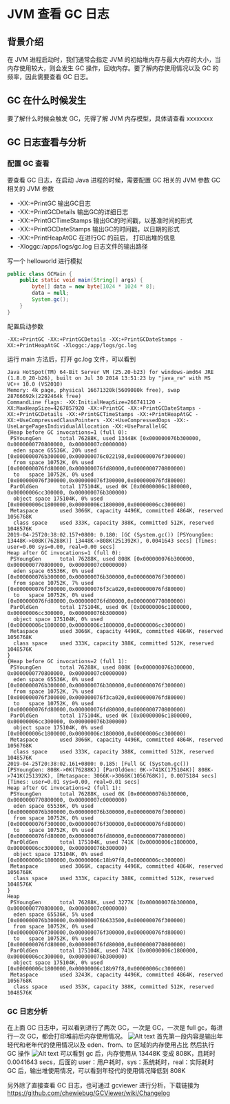 # JVM 查看 GC 日志
## 背景介绍
在 JVM 进程启动时，我们通常会指定 JVM 的初始堆内存与最大内存的大小，当内存使用较大，则会发生 GC 操作，回收内存。要了解内存使用情况以及 GC 的频率，因此需要查看 GC 日志。

## GC 在什么时候发生  
要了解什么时候会触发 GC，先得了解 JVM 内存模型，具体请查看 xxxxxxxx

## GC 日志查看与分析
### 配置 GC 查看
要查看 GC 日志，在启动 Java 进程的时候，需要配置 GC 相关的 JVM 参数
GC 相关的 JVM 参数
- -XX:+PrintGC 输出GC日志
- -XX:+PrintGCDetails 输出GC的详细日志
- -XX:+PrintGCTimeStamps 输出GC的时间戳，以基准时间的形式
- -XX:+PrintGCDateStamps 输出GC的时间戳，以日期的形式
- -XX:+PrintHeapAtGC 在进行GC 的前后， 打印出堆的信息
- -Xloggc:/apps/logs/gc.log 日志文件的输出路径

写一个 helloworld 进行模拟
``` java
public class GCMain {
	public static void main(String[] args) {
		byte[] data = new byte[1024 * 1024 * 8];
		data = null;
		System.gc();
	}
}
```
配置启动参数
``` profile
-XX:+PrintGC -XX:+PrintGCDetails -XX:+PrintGCDateStamps -XX:+PrintHeapAtGC -Xloggc:/app/logs/gc.log
```

运行 main 方法后，打开 gc.log 文件，可以看到
``` log
Java HotSpot(TM) 64-Bit Server VM (25.20-b23) for windows-amd64 JRE (1.8.0_20-b26), built on Jul 30 2014 13:51:23 by "java_re" with MS VC++ 10.0 (VS2010)
Memory: 4k page, physical 16671320k(5609080k free), swap 28766692k(2292464k free)
CommandLine flags: -XX:InitialHeapSize=266741120 -XX:MaxHeapSize=4267857920 -XX:+PrintGC -XX:+PrintGCDateStamps -XX:+PrintGCDetails -XX:+PrintGCTimeStamps -XX:+PrintHeapAtGC -XX:+UseCompressedClassPointers -XX:+UseCompressedOops -XX:-UseLargePagesIndividualAllocation -XX:+UseParallelGC 
{Heap before GC invocations=1 (full 0):
 PSYoungGen      total 76288K, used 13448K [0x000000076b300000, 0x0000000770800000, 0x00000007c0000000)
  eden space 65536K, 20% used [0x000000076b300000,0x000000076c022198,0x000000076f300000)
  from space 10752K, 0% used [0x000000076fd80000,0x000000076fd80000,0x0000000770800000)
  to   space 10752K, 0% used [0x000000076f300000,0x000000076f300000,0x000000076fd80000)
 ParOldGen       total 175104K, used 0K [0x00000006c1800000, 0x00000006cc300000, 0x000000076b300000)
  object space 175104K, 0% used [0x00000006c1800000,0x00000006c1800000,0x00000006cc300000)
 Metaspace       used 3066K, capacity 4496K, committed 4864K, reserved 1056768K
  class space    used 333K, capacity 388K, committed 512K, reserved 1048576K
2019-04-25T20:38:02.157+0800: 0.180: [GC (System.gc()) [PSYoungGen: 13448K->808K(76288K)] 13448K->808K(251392K), 0.0041643 secs] [Times: user=0.00 sys=0.00, real=0.00 secs] 
Heap after GC invocations=1 (full 0):
 PSYoungGen      total 76288K, used 808K [0x000000076b300000, 0x0000000770800000, 0x00000007c0000000)
  eden space 65536K, 0% used [0x000000076b300000,0x000000076b300000,0x000000076f300000)
  from space 10752K, 7% used [0x000000076f300000,0x000000076f3ca020,0x000000076fd80000)
  to   space 10752K, 0% used [0x000000076fd80000,0x000000076fd80000,0x0000000770800000)
 ParOldGen       total 175104K, used 0K [0x00000006c1800000, 0x00000006cc300000, 0x000000076b300000)
  object space 175104K, 0% used [0x00000006c1800000,0x00000006c1800000,0x00000006cc300000)
 Metaspace       used 3066K, capacity 4496K, committed 4864K, reserved 1056768K
  class space    used 333K, capacity 388K, committed 512K, reserved 1048576K
}
{Heap before GC invocations=2 (full 1):
 PSYoungGen      total 76288K, used 808K [0x000000076b300000, 0x0000000770800000, 0x00000007c0000000)
  eden space 65536K, 0% used [0x000000076b300000,0x000000076b300000,0x000000076f300000)
  from space 10752K, 7% used [0x000000076f300000,0x000000076f3ca020,0x000000076fd80000)
  to   space 10752K, 0% used [0x000000076fd80000,0x000000076fd80000,0x0000000770800000)
 ParOldGen       total 175104K, used 0K [0x00000006c1800000, 0x00000006cc300000, 0x000000076b300000)
  object space 175104K, 0% used [0x00000006c1800000,0x00000006c1800000,0x00000006cc300000)
 Metaspace       used 3066K, capacity 4496K, committed 4864K, reserved 1056768K
  class space    used 333K, capacity 388K, committed 512K, reserved 1048576K
2019-04-25T20:38:02.161+0800: 0.185: [Full GC (System.gc()) [PSYoungGen: 808K->0K(76288K)] [ParOldGen: 0K->741K(175104K)] 808K->741K(251392K), [Metaspace: 3066K->3066K(1056768K)], 0.0075184 secs] [Times: user=0.01 sys=0.00, real=0.01 secs] 
Heap after GC invocations=2 (full 1):
 PSYoungGen      total 76288K, used 0K [0x000000076b300000, 0x0000000770800000, 0x00000007c0000000)
  eden space 65536K, 0% used [0x000000076b300000,0x000000076b300000,0x000000076f300000)
  from space 10752K, 0% used [0x000000076f300000,0x000000076f300000,0x000000076fd80000)
  to   space 10752K, 0% used [0x000000076fd80000,0x000000076fd80000,0x0000000770800000)
 ParOldGen       total 175104K, used 741K [0x00000006c1800000, 0x00000006cc300000, 0x000000076b300000)
  object space 175104K, 0% used [0x00000006c1800000,0x00000006c18b97f8,0x00000006cc300000)
 Metaspace       used 3066K, capacity 4496K, committed 4864K, reserved 1056768K
  class space    used 333K, capacity 388K, committed 512K, reserved 1048576K
}
Heap
 PSYoungGen      total 76288K, used 3277K [0x000000076b300000, 0x0000000770800000, 0x00000007c0000000)
  eden space 65536K, 5% used [0x000000076b300000,0x000000076b633500,0x000000076f300000)
  from space 10752K, 0% used [0x000000076f300000,0x000000076f300000,0x000000076fd80000)
  to   space 10752K, 0% used [0x000000076fd80000,0x000000076fd80000,0x0000000770800000)
 ParOldGen       total 175104K, used 741K [0x00000006c1800000, 0x00000006cc300000, 0x000000076b300000)
  object space 175104K, 0% used [0x00000006c1800000,0x00000006c18b97f8,0x00000006cc300000)
 Metaspace       used 3243K, capacity 4496K, committed 4864K, reserved 1056768K
  class space    used 353K, capacity 388K, committed 512K, reserved 1048576K
```

### GC 日志分析
在上面 GC 日志中，可以看到进行了两次 GC，一次是 GC，一次是 full gc，每进行一次 GC，都会打印堆前后内存使用情况。
![Alt text](./1556197126331.png)
首先第一段内容是输出年轻代和老年代的使用情况以及 eden、from、to 区域的内存使用占比
然后执行 GC 操作
![Alt text](./1556197235872.png)
可以看到 gc 后，内存使用从 13448K 变成 808K，且耗时 0.0041643 secs，后面的 user：用户耗时，sys：系统耗时，real：实际耗时
GC 后，输出堆使用情况，可以看到年轻代的使用情况降低到 808K

另外除了直接查看 GC 日志，也可通过 gcviewer 进行分析，下载链接为 https://github.com/chewiebug/GCViewer/wiki/Changelog
